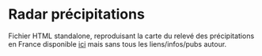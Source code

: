 # Radar précipitations

Fichier HTML standalone, reproduisant la carte du relevé des précipitations en France disponible [ici](https://www.meteo60.fr/radars-precipitations-pluie-france.php) mais sans tous les liens/infos/pubs autour.
